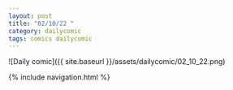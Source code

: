 ```yaml
---
layout: post
title: "02/10/22 "
category: dailycomic
tags: comics dailycomic
---
```

![Daily comic]({{ site.baseurl }}/assets/dailycomic/02_10_22.png)

{% include navigation.html %}


